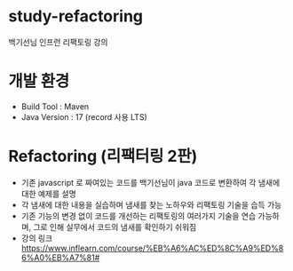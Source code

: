 # study-refactoring 
백기선님 인프런 리팩토링 강의

# 개발 환경
* Build Tool : Maven
* Java Version : 17 (record 사용 LTS)

# Refactoring (리팩터링 2판)
* 기존 javascript 로 짜여있는 코드를 백기선님이 java 코드로 변환하여 각 냄새에 대한 예제를 설명
* 각 냄새에 대한 내용을 실습하며 냄새를 찾는 노하우와 리팩토링 기술을 습득 가능
* 기존 기능의 변경 없이 코드를 개선하는 리팩토링의 여러가지 기술을 연습 가능하며, 그로 인해 실무에서 코드의 냄새를 확인하기 쉬워짐
* 강의 링크
https://www.inflearn.com/course/%EB%A6%AC%ED%8C%A9%ED%86%A0%EB%A7%81#
